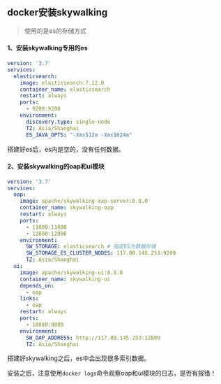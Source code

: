 ## docker安装skywalking

> 使用的是es的存储方式



#### 1、安装skywalking专用的es

```yaml
version: '3.7'
services:
  elasticsearch:
    image: elasticsearch:7.12.0
    container_name: elasticsearch
    restart: always
    ports:
      - 9200:9200
    environment:
      discovery.type: single-node
      TZ: Asia/Shanghai
      ES_JAVA_OPTS: "-Xms512m -Xmx1024m"
```

搭建好es后，es内是空的，没有任何数据。

#### 2、安装skywalking的oap和ui模块

```yaml
version: '3.7'
services:
  oap:
    image: apache/skywalking-oap-server:8.8.0
    container_name: skywalking-oap
    restart: always
    ports:
      - 11800:11800
      - 12800:12800
    environment:
      SW_STORAGE: elasticsearch # 指定ES为数据存储
      SW_STORAGE_ES_CLUSTER_NODES: 117.80.145.253:9200
      TZ: Asia/Shanghai
  ui:
    image: apache/skywalking-ui:8.8.0
    container_name: skywalking-ui
    depends_on:
      - oap
    links:
      - oap
    restart: always
    ports:
      - 18080:8080
    environment:
      SW_OAP_ADDRESS: http://117.80.145.253:12800
      TZ: Asia/Shanghai

```

搭建好skywalking之后，es中会出现很多索引数据。



安装之后，注意使用`docker logs`命令观察oap和ui模块的日志，是否有报错！